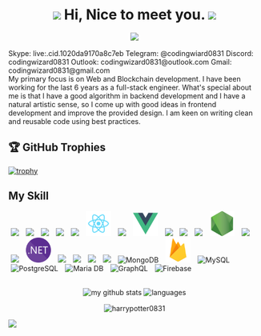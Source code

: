 <h1 align="center">
  <img src="https://media.giphy.com/media/hvRJCLFzcasrR4ia7z/giphy.gif" width="28">
  Hi, Nice to meet you.
  <img src="https://media.giphy.com/media/hvRJCLFzcasrR4ia7z/giphy.gif" width="28">
</h1>

<p align="center">
  <img src="https://readme-typing-svg.herokuapp.com/?lines=Creative,%20enthusiastic%20and%20Results-driven%20Senior%20Web3%20Engineer;%2B6%20years%20of%20hands-on%20experience;&center=true&width=800&height=45">
</p>


<div style="display:flex;flex-direction:column">
  <div style="display:flex;justify-content: center;align-items: center">
    Skype: live:.cid.1020da9170a8c7eb
    Telegram: @codingwiard0831
    Discord: codingwizard0831
    Outlook: codingwizard0831@outlook.com
    Gmail: codingwizard0831@gmail.com
  </div>

  <div>
    My primary focus is on Web and Blockchain development.
    I have been working for the last 6 years as a full-stack engineer.
    What's special about me is that I have a good algorithm in backend development and I have a natural artistic sense, so I come up with good ideas in frontend development and improve the provided design.
    I am keen on writing clean and reusable code using best practices.
  </div>
</div>


## 🏆 GitHub Trophies
[![trophy](https://github-profile-trophy.vercel.app/?username=harrypotter0831&column=8)](https://github-profile-trophy.vercel.app/?username=harrypotter0308&column=8)


## My Skill 

<div align="left">
  <img style="margin: 0px 5px;" height="50" src="https://camo.githubusercontent.com/c134ef44c0c17a10a893853525d6844c07882c1968682affc9356c34897b516e/68747470733a2f2f63646e2e69636f6e73636f75742e636f6d2f69636f6e2f667265652f706e672d36342f6a6176617363726970742d32342d313137343935302e706e67">
  <img style="margin: 0px 5px;" height="50" src="https://camo.githubusercontent.com/2daac36c54a9aa523896f2418b372b3069ca6296149b38a7241d25f331759f2e/68747470733a2f2f63646e2e69636f6e73636f75742e636f6d2f69636f6e2f667265652f706e672d36342f747970657363726970742d313137343936352e706e67">
  <img style="margin: 0px 5px;" height="50" src="https://camo.githubusercontent.com/da7acacadecf91d6dc02efcd2be086bb6d78ddff19a1b7a0ab2755a6fda8b1e9/68747470733a2f2f63646e2e6a7364656c6976722e6e65742f67682f64657669636f6e732f64657669636f6e2f69636f6e732f68746d6c352f68746d6c352d6f726967696e616c2e737667">
  <img style="margin: 0px 5px;" height="50" src="https://camo.githubusercontent.com/2e496d4bfc6f753ddca87b521ce95c88219f77800212ffa6d4401ad368c82170/68747470733a2f2f63646e2e6a7364656c6976722e6e65742f67682f64657669636f6e732f64657669636f6e2f69636f6e732f637373332f637373332d6f726967696e616c2e737667">
  <img style="margin: 0px 5px;" height="50" src="https://camo.githubusercontent.com/be406e7fcc11cd6204d544a8e1e3a168cd57a6fbf1d3b455830feeb85ef1ec76/68747470733a2f2f63646e2e6a7364656c6976722e6e65742f67682f64657669636f6e732f64657669636f6e2f69636f6e732f6373686172702f6373686172702d6f726967696e616c2e737667">

  <img style="margin: 0px 5px;" height="50" src="https://raw.githubusercontent.com/github/explore/80688e429a7d4ef2fca1e82350fe8e3517d3494d/topics/react/react.png">
  <img style="margin: 0px 5px;" height="50" src="https://camo.githubusercontent.com/26a528f097ecb4f4b3987ad74cd3086870e930d85124c2a352dbde9e3cd14cb7/68747470733a2f2f63646e2e6a7364656c6976722e6e65742f67682f64657669636f6e732f64657669636f6e2f69636f6e732f6e6578746a732f6e6578746a732d6f726967696e616c2e737667">
  <img style="margin: 0px 5px;" height="50" src="https://raw.githubusercontent.com/github/explore/80688e429a7d4ef2fca1e82350fe8e3517d3494d/topics/vue/vue.png">
  <img style="margin: 0px 5px;" height="50" src="https://www.vectorlogo.zone/logos/nuxtjs/nuxtjs-icon.svg">
  <img style="margin: 0px 5px;" height="50" src="https://bestofjs.org/logos/vuetify.svg">
  <img style="margin: 0px 5px;" height="50" src="https://camo.githubusercontent.com/4f9985e75ef6d08199712ad2b1f822e5534fe876c52b010026c04a1714fa3d59/68747470733a2f2f63646e2e6a7364656c6976722e6e65742f67682f64657669636f6e732f64657669636f6e2f69636f6e732f616e67756c61726a732f616e67756c61726a732d6f726967696e616c2e737667">
  <img style="margin: 0px 5px;" height="50" src="https://raw.githubusercontent.com/github/explore/80688e429a7d4ef2fca1e82350fe8e3517d3494d/topics/nodejs/nodejs.png">
  <img style="margin: 0px 5px;" height="50" src="https://camo.githubusercontent.com/263164b2849cb40f0c6eaea2cf8406dda9d124aefce42ab5bd30f83d3133aef0/68747470733a2f2f63646e2e69636f6e73636f75742e636f6d2f69636f6e2f667265652f706e672d36342f6c61726176656c2d3232363031352e706e67">
  <img style="margin: 0px 5px;" height="50" src="https://profilinator.rishav.dev/skills-assets/codeigniter.svg">
  <img style="margin: 0px 5px;" height="50" src="https://raw.githubusercontent.com/github/explore/80688e429a7d4ef2fca1e82350fe8e3517d3494d/topics/dotnet/dotnet.png">
  <img style="margin: 0px 5px;" height="50" src="https://camo.githubusercontent.com/b68ee2443882c03a011ea49e1b6bcbe7bd994e1da6a980291557a3fd89348322/68747470733a2f2f63646e2e69636f6e73636f75742e636f6d2f69636f6e2f667265652f706e672d36342f707974686f6e2d322d3232363035312e706e67">
  <img style="margin: 0px 5px;" height="50" src="https://camo.githubusercontent.com/c617d01a7ffe0d5033ba5605b5097d1e09603d9e9ca3cb9ae1b2ab6a30d1f6dc/68747470733a2f2f63646e2e69636f6e73636f75742e636f6d2f69636f6e2f667265652f706e672d36342f646a616e676f2d31312d313137353033362e706e67">
  <img style="margin: 0px 5px;" height="50" src="https://profilinator.rishav.dev/skills-assets/nestjs.svg">

<!--   <img style="margin: 0px 5px;" height="50" src="https://raw.githubusercontent.com/github/explore/80688e429a7d4ef2fca1e82350fe8e3517d3494d/topics/dart/dart.png"> -->
<!--   <img style="margin: 0px 5px;" height="50" src="https://raw.githubusercontent.com/github/explore/80688e429a7d4ef2fca1e82350fe8e3517d3494d/topics/flutter/flutter.png"> -->
<!--   <img style="margin: 0px 5px;" height="50" src="https://raw.githubusercontent.com/github/explore/80688e429a7d4ef2fca1e82350fe8e3517d3494d/topics/android/android.png"> -->

  <img style="margin: 0px 5px;" height="50" src="https://camo.githubusercontent.com/2582ec2237a3a1fbd34e9b57332b72be27a7facb32abe7c2335e5f86e5f457a8/68747470733a2f2f63646e2e6a7364656c6976722e6e65742f67682f64657669636f6e732f64657669636f6e2f69636f6e732f6d7973716c2f6d7973716c2d6f726967696e616c2e737667">
  <img style="margin: 0px 5px;" height="50" src="https://profilinator.rishav.dev/skills-assets/mongodb-original-wordmark.svg" alt="MongoDB" />
  <img style="margin: 0px 5px;" height="50" src="https://raw.githubusercontent.com/github/explore/80688e429a7d4ef2fca1e82350fe8e3517d3494d/topics/firebase/firebase.png">
  <img style="margin: 0px 5px;" height="50" src="https://profilinator.rishav.dev/skills-assets/mysql-original-wordmark.svg" alt="MySQL" />
  <img style="margin: 0px 5px;" height="50" src="https://profilinator.rishav.dev/skills-assets/postgresql-original-wordmark.svg" alt="PostgreSQL" />
  <img style="margin: 0px 5px;" height="50" src="https://profilinator.rishav.dev/skills-assets/mariadb.png" alt="Maria DB"  />
  <img style="margin: 0px 5px;" height="50" src="https://profilinator.rishav.dev/skills-assets/graphql.png" alt="GraphQL" />
  <img style="margin: 0px 5px;" height="50" src="https://profilinator.rishav.dev/skills-assets/firebase.png" alt="Firebase" />
</div>

<br />

<p align="center">
<img src="https://github-readme-stats.vercel.app/api?username=harrypotter0831&show_icons=true&line_height=21&theme=gotham" alt="my github stats" width="480"/>

<img src="https://github-readme-stats.vercel.app/api/top-langs/?username=harrypotter0831&layout=compact&theme=gotham" alt="languages" height="165">
</p>
<p align="center">
  <img align="center" src="https://github-readme-streak-stats.herokuapp.com/?user=harrypotter0831&layout=compact&theme=gotham" alt="harrypotter0831" />
</p>

 <a href="#">
  <img src="https://activity-graph.herokuapp.com/graph?username=harrypotter0831&bg_color=22272e&color=00ffff&line=00ffff&point=ffffff&area=true&hide_border=false"/>
</a>
